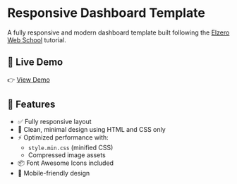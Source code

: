 # Responsive Dashboard Template

A fully responsive and modern dashboard template built following the [Elzero Web School](https://elzero.org/) tutorial.

## 🔗 Live Demo

👉 [View Demo](https://brahimdjelid.github.io/dashboard-template/)

## 🚀 Features

- ✅ Fully responsive layout
- 🎨 Clean, minimal design using HTML and CSS only
- ⚡ Optimized performance with:
  - `style.min.css` (minified CSS)
  - Compressed image assets
- 📦 Font Awesome Icons included
- 📱 Mobile-friendly design

